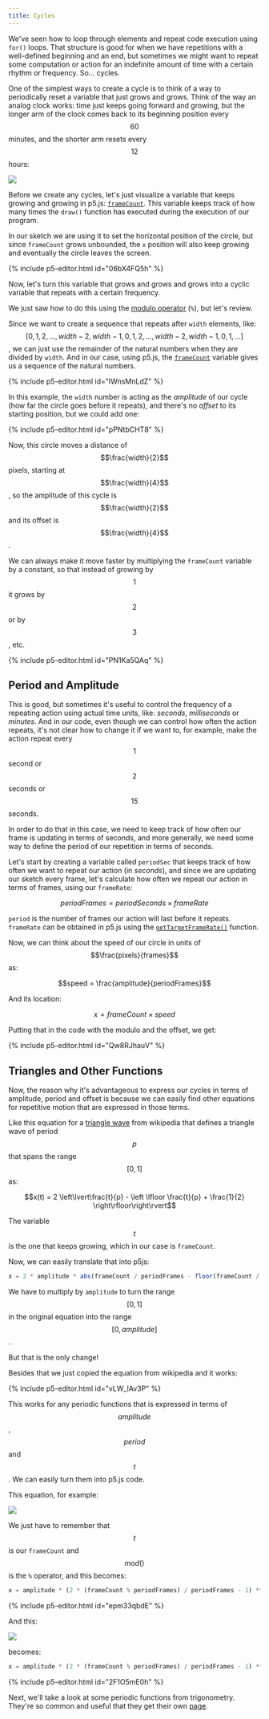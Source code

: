 ```yaml
---
title: Cycles
---
```

We've seen how to loop through elements and repeat code execution using `for()` loops. That structure is good for when we have repetitions with a well-defined beginning and an end, but sometimes we might want to repeat some computation or action for an indefinite amount of time with a certain rhythm or frequency. So... cycles.

One of the simplest ways to create a cycle is to think of a way to periodically reset a variable that just grows and grows. Think of the way an analog clock works: time just keeps going forward and growing, but the longer arm of the clock comes back to its beginning position every $$60$$ minutes, and the shorter arm resets every $$12$$ hours:

<div class="scaled-images left w33">
  <img src="{{ 'assets/images/week05/clock.jpg' |relative_url }}">
</div>

Before we create any cycles, let's just visualize a variable that keeps growing and growing in p5.js: [`frameCount`](https://p5js.org/reference/#/p5/frameCount). This variable keeps track of how many times the `draw()` function has executed during the execution of our program.

In our sketch we are using it to set the horizontal position of the circle, but since `frameCount` grows unbounded, the `x` position will also keep growing and eventually the circle leaves the screen.

{% include p5-editor.html id="06bX4FQ5h" %}

Now, let's turn this variable that grows and grows and grows into a cyclic variable that repeats with a certain frequency.

We just saw how to do this using the [modulo operator](../../week03/maths/) (`%`), but let's review.

Since we want to create a sequence that repeats after `width` elements, like: $$[0,1,2,...,width - 2,width - 1, 0,1,2,...,width - 2,width-1, 0,1,...]$$, we can just use the remainder of the natural numbers when they are divided by `width`. And in our case, using p5.js, the [`frameCount`](https://p5js.org/reference/#/p5/frameCount) variable gives us a sequence of the natural numbers.

{% include p5-editor.html id="IWnsMnLdZ" %}

In this example, the `width` number is acting as the *amplitude* of our cycle (how far the circle goes before it repeats), and there's no *offset* to its starting position, but we could add one:

{% include p5-editor.html id="pPNtbCHT8" %}

Now, this circle moves a distance of $$\frac{width}{2}$$ pixels, starting at $$\frac{width}{4}$$, so the amplitude of this cycle is $$\frac{width}{2}$$ and its offset is $$\frac{width}{4}$$.

We can always make it move faster by multiplying the `frameCount` variable by a constant, so that instead of growing by $$1$$ it grows by $$2$$ or by $$3$$, etc.

{% include p5-editor.html id="PN1Ka5QAq" %}

## Period and Amplitude

This is good, but sometimes it's useful to control the frequency of a repeating action using actual time units, like: *seconds*, *milliseconds* or *minutes*. And in our code, even though we can control how often the action repeats, it's not clear how to change it if we want to, for example, make the action repeat every $$1$$ second or $$2$$ seconds or $$15$$ seconds.

In order to do that in this case, we need to keep track of how often our frame is updating in terms of seconds, and more generally, we need some way to define the period of our repetition in terms of seconds.

Let's start by creating a variable called `periodSec` that keeps track of how often we want to repeat our action (in *seconds*), and since we are updating our sketch every frame, let's calculate how often we repeat our action in terms of frames, using our `frameRate`:

$$periodFrames = periodSeconds \times frameRate$$

`period` is the number of frames our action will last before it repeats. `frameRate` can be obtained in p5.js using the [`getTargetFrameRate()`](https://p5js.org/reference/#/p5/getTargetFrameRate) function.

Now, we can think about the speed of our circle in units of $$\frac{pixels}{frames}$$ as:

$$speed = \frac{amplitude}{periodFrames}$$

And its location:

$$ x = frameCount \times speed$$

Putting that in the code with the modulo and the offset, we get:

{% include p5-editor.html id="Qw8RJhauV" %}

## Triangles and Other Functions

Now, the reason why it's advantageous to express our cycles in terms of amplitude, period and offset is because we can easily find other equations for repetitive motion that are expressed in those terms.

Like this equation for a [triangle wave](https://en.wikipedia.org/wiki/Triangle_wave#Definition) from wikipedia that defines a triangle wave of period $$p$$ that spans the range $$[0, 1]$$ as:

$$x(t) = 2 \left\lvert\frac{t}{p} - \left \lfloor \frac{t}{p} + \frac{1}{2} \right\rfloor\right\rvert$$

The variable $$t$$ is the one that keeps growing, which in our case is `frameCount`.

Now, we can easily translate that into p5js:
```js
x = 2 * amplitude * abs(frameCount / periodFrames - floor(frameCount / periodFrames + 0.5));
```

We have to multiply by `amplitude` to turn the range $$[0, 1]$$ in the original equation into the range $$[0, amplitude]$$.

But that is the only change!

Besides that we just copied the equation from wikipedia and it works:

{% include p5-editor.html id="vLW_lAv3P" %}

This works for any periodic functions that is expressed in terms of $$amplitude$$, $$period$$ and $$t$$. We can easily turn them into p5.js code.

This equation, for example:

<div class="scaled-images">
  <img src="{{ 'assets/images/week05/cycles-00.jpg' |relative_url }}">
</div>

We just have to remember that $$t$$ is our `frameCount` and $$mod()$$ is the `%` operator, and this becomes:
```js
x = amplitude * (2 * (frameCount % periodFrames) / periodFrames - 1) ** 2;
```

{% include p5-editor.html id="epm33qbdE" %}

And this:
<div class="scaled-images">
  <img src="{{ 'assets/images/week05/cycles-01.jpg' |relative_url }}">
</div>

becomes:
```js
x = amplitude * (2 * (frameCount % periodFrames) / periodFrames - 1) ** 4;
```

{% include p5-editor.html id="2F1O5mE0h" %}

Next, we'll take a look at some periodic functions from trigonometry. They're so common and useful that they get their own [page](../sincos/).
